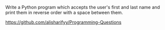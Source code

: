 Write a Python program which accepts the user's first and last name and print them in reverse order with a space between them.


https://github.com/alisharifyy/Programming-Questions